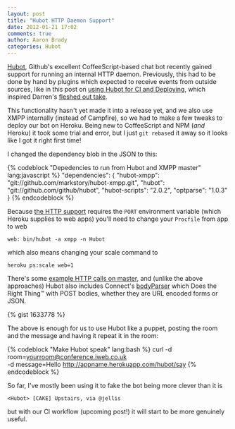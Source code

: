 ```yaml
---
layout: post
title: "Hubot HTTP Daemon Support"
date: 2012-01-21 17:02
comments: true
author: Aaron Brady
categories: Hubot
---
```


[Hubot][1], Github's excellent CoffeeScript-based chat bot recently gained
support for running an internal HTTP daemon. Previously, this had to be done by
hand by plugins which expected to receive events from outside sources, like in
this post on [using Hubot for CI and Deploying][2], which inspired Darren's
[fleshed out take][3].

<!--more-->

This functionality hasn't yet made it into a release yet, and we also use XMPP
internally (instead of Campfire), so we had to make a few tweaks to deploy our
bot on Heroku. Being new to CoffeeScript and NPM (*and* Heroku) it took some
trial and error, but I just `git rebase`d it away so it looks like I got it
right first time!

I changed the dependency blob in the JSON to this:

{% codeblock "Depedencies to run from Hubot and XMPP master" lang:javascript %}
  "dependencies": {
    "hubot-xmpp": "git://github.com/markstory/hubot-xmpp.git",
    "hubot": "git://github.com/github/hubot",
    "hubot-scripts": "2.0.2",
    "optparse": "1.0.3"
  }
{% endcodeblock %}

Because [the HTTP support][4] requires the `PORT` environment variable (which
Heroku supplies to web apps) you'll need to change your `Procfile` from app to
web 

    web: bin/hubot -a xmpp -n Hubot

which also means changing your scale command to

    heroku ps:scale web=1

There's some [example HTTP calls on master][5], and (unlike the above
approaches) Hubot also includes Connect's [bodyParser][6] which Does the Right
Thing&trade; with POST bodies, whether they are URL encoded forms or JSON.

{% gist 1633778 %}

The above is enough for us to use Hubot like a puppet, posting the room and the
message and having it repeat it in the room:

{% codeblock "Make Hubot speak" lang:bash %}
curl -d room=yourroom@conference.iweb.co.uk \
  -d message=Hello http://appname.herokuapp.com/hubot/say
{% endcodeblock %}

So far, I've mostly been using it to fake the bot being more clever than it is

    <Hubot> [CAKE] Upstairs, via @jellis

but with our CI workflow (upcoming post!) it will start to be more genuinely
useful.

[1]: http://hubot.github.com/
[2]: http://tomb.io/posts/hubot-ci-and-deploying/
[3]: https://gist.github.com/1494013
[4]: https://github.com/github/hubot/blob/master/src/templates/README.md
[5]: https://github.com/github/hubot/blob/master/src/scripts/httpd.coffee
[6]: http://www.senchalabs.org/connect/middleware-bodyParser.html
